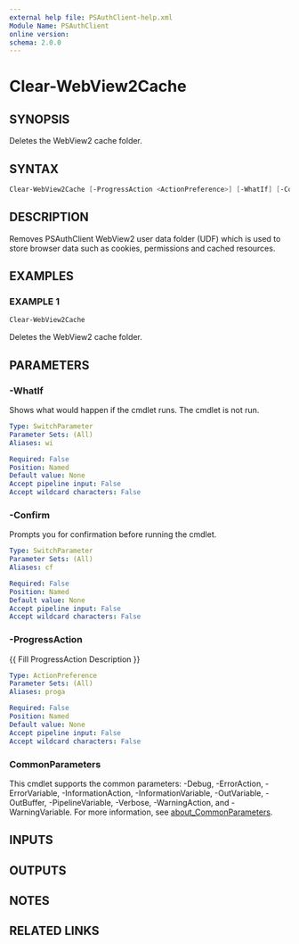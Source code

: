 ```yaml
---
external help file: PSAuthClient-help.xml
Module Name: PSAuthClient
online version:
schema: 2.0.0
---
```


# Clear-WebView2Cache

## SYNOPSIS
Deletes the WebView2 cache folder.

## SYNTAX

```powershell
Clear-WebView2Cache [-ProgressAction <ActionPreference>] [-WhatIf] [-Confirm] [<CommonParameters>]
```

## DESCRIPTION
Removes PSAuthClient WebView2 user data folder (UDF) which is used to store browser data such as cookies, permissions and cached resources.

## EXAMPLES

### EXAMPLE 1
```powershell
Clear-WebView2Cache
```
Deletes the WebView2 cache folder.


## PARAMETERS

### -WhatIf
Shows what would happen if the cmdlet runs.
The cmdlet is not run.

```yaml
Type: SwitchParameter
Parameter Sets: (All)
Aliases: wi

Required: False
Position: Named
Default value: None
Accept pipeline input: False
Accept wildcard characters: False
```

### -Confirm
Prompts you for confirmation before running the cmdlet.

```yaml
Type: SwitchParameter
Parameter Sets: (All)
Aliases: cf

Required: False
Position: Named
Default value: None
Accept pipeline input: False
Accept wildcard characters: False
```

### -ProgressAction
{{ Fill ProgressAction Description }}

```yaml
Type: ActionPreference
Parameter Sets: (All)
Aliases: proga

Required: False
Position: Named
Default value: None
Accept pipeline input: False
Accept wildcard characters: False
```

### CommonParameters
This cmdlet supports the common parameters: -Debug, -ErrorAction, -ErrorVariable, -InformationAction, -InformationVariable, -OutVariable, -OutBuffer, -PipelineVariable, -Verbose, -WarningAction, and -WarningVariable. For more information, see [about_CommonParameters](http://go.microsoft.com/fwlink/?LinkID=113216).

## INPUTS

## OUTPUTS

## NOTES

## RELATED LINKS
